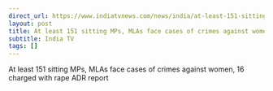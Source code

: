 ```yaml
---
direct_url: https://www.indiatvnews.com/news/india/at-least-151-sitting-mps-mlas-face-cases-of-crimes-against-women-16-charged-with-rape-adr-report-2024-08-21-947989
layout: post
title: At least 151 sitting MPs, MLAs face cases of crimes against women, 16 charged with rape  ADR report
subtitle: India TV
tags: []
---
```


At least 151 sitting MPs, MLAs face cases of crimes against women, 16 charged with rape  ADR report
